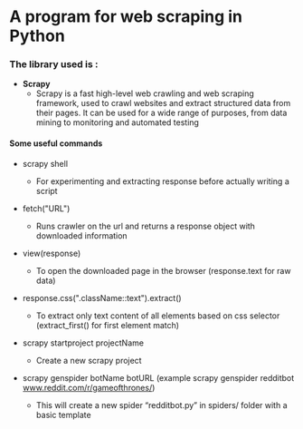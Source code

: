 # A program for web scraping in Python

### The library used is :
- **Scrapy**
    - Scrapy is a fast high-level web crawling and web scraping framework, used to crawl websites and extract structured data from their pages. It can be used for a wide range of purposes, from data mining to monitoring and automated testing

#### Some useful commands
- scrapy shell
  - For experimenting and extracting response before actually writing a script

- fetch("URL")
  - Runs crawler on the url and returns a response object with downloaded information

- view(response)
  - To open the downloaded page in the browser (response.text for raw data)

- response.css(".className::text").extract()
  - To extract only text content of all elements based on css selector (extract_first() for first element match)

- scrapy startproject projectName
  - Create a new scrapy project

- scrapy genspider botName botURL (example scrapy genspider redditbot www.reddit.com/r/gameofthrones/)
  - This will create a new spider “redditbot.py” in spiders/ folder with a basic template
